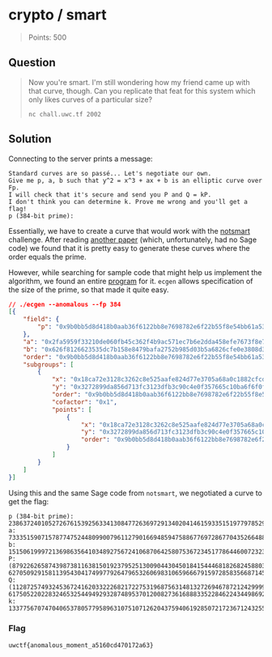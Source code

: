 # crypto / smart

> Points: 500

## Question

> Now you're smart.
> I'm still wondering how my friend came up with that curve, though.
> Can you replicate that feat for this system which only likes curves of a particular size?
>
> `nc chall.uwc.tf 2002`

## Solution

Connecting to the server prints a message:
```text
Standard curves are so passé... Let's negotiate our own.
Give me p, a, b such that y^2 = x^3 + ax + b is an elliptic curve over Fp.
I will check that it's secure and send you P and Q = kP.
I don't think you can determine k. Prove me wrong and you'll get a flag!
p (384-bit prime): 
```
Essentially, we have to create a curve that would work with
the [notsmart](./notsmart) challenge.
After reading [another paper](http://www.monnerat.info/publications/anomalous.pdf)
(which, unfortunately, had no Sage code)
we found that it is pretty easy to generate these curves where the order equals the prime.

However, while searching for sample code that might help us implement the algorithm,
we found an entire [program](https://github.com/J08nY/ecgen) for it.
`ecgen` allows specification of the size of the prime, so that made it quite easy.

```json
// ./ecgen --anomalous --fp 384
[{
    "field": {
        "p": "0x9b0bb5d8d418b0aab36f6122bb8e7698782e6f22b55f8e54bb61a5364647f01ef7beea0eeca05080a3668a1833bfd6d9"
    },
    "a": "0x2fa5959f33210de060fb45c362f4b9ac571ec7b6e2dda458efe7673f8e7efd1b5e5ac06a6dc62ceec28fba7b27a9ab7a",
    "b": "0x626f8126623535dc7b158e8479bafa2752b985d03b5a6826cfe0e3808d3363cd1c25c2bec22534fdfa62a3e89d4701b0",
    "order": "0x9b0bb5d8d418b0aab36f6122bb8e7698782e6f22b55f8e54bb61a5364647f01ef7beea0eeca05080a3668a1833bfd6d9",
    "subgroups": [
        {
            "x": "0x18ca72e3128c3262c8e525aafe824d77e3705a68a0c1882cfcd27d99c2e85c3a42d53120b07745d87fc6468f09af7a01",
            "y": "0x3272899da856d713fc3123dfb3c90c4e0f357665c10ba6f6f0f13f65fbee68e109059e3953295a5e614831cae13e841a",
            "order": "0x9b0bb5d8d418b0aab36f6122bb8e7698782e6f22b55f8e54bb61a5364647f01ef7beea0eeca05080a3668a1833bfd6d9",
            "cofactor": "0x1",
            "points": [
                {
                    "x": "0x18ca72e3128c3262c8e525aafe824d77e3705a68a0c1882cfcd27d99c2e85c3a42d53120b07745d87fc6468f09af7a01",
                    "y": "0x3272899da856d713fc3123dfb3c90c4e0f357665c10ba6f6f0f13f65fbee68e109059e3953295a5e614831cae13e841a",
                    "order": "0x9b0bb5d8d418b0aab36f6122bb8e7698782e6f22b55f8e54bb61a5364647f01ef7beea0eeca05080a3668a1833bfd6d9"
                }
            ]
        }
    ]
}]
```
Using this and the same Sage code from `notsmart`, we negotiated a curve to get the flag:
```text
p (384-bit prime): 23863724010527267615392563341308477263697291340204146159335151977978529934678186881919081881996744109818265108207321
a: 7333515907157877475244809900796112790166948594758867769728677043526648835452128868248648059641421279290045621709690
b: 15150619997213698635641034892756724106870642580753672345177864460072323285888189053530809496985503174557201328439728
P: (8792262658743987381163815019237952513009044304501841544468182682458803257039874344202559062947311450322925137850275, 6270509291581139543041749977926479653260698310659666791597285835668714571053813110111624940693273788653801083259420)
Q: (11287257493245367241620332226821722753196875631481327269467872124299998879286449012103691627989149622686765223362133, 617505220228324653254494929328748953701200827361688833522846224344986925437766365608366437905491089909729523329475)
k: 13377567074704065378057795896310751071262043759406192850721723671243255326731795106061314673450570746315773090219750
```

### Flag

`uwctf{anomalous_moment_a5160cd470172a63}`
